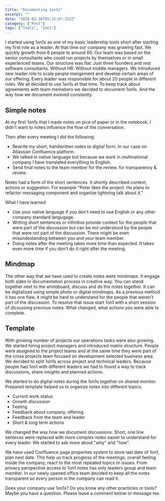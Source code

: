 ```yaml
---
title: "Documenting 1on1s"
excerpt: ""
date: "2020-03-16T05:35:07.322Z"
category: ["Post"]
tags: ["Tools", "1on1"]
---
```


I started using 1on1s as one of my basic leadership tools short after starting my first role as a leader. At that time our company was growing fast. We quickly growth from 6 people to around 60. Our team was based on the senior consultants who could run projects by themselves or in small experienced teams. Our structure was flat. Just three founders and rest software consultants. Without HR. Without middle managers.
We introduced new leader role to scale people mangement and develop certain areas of our offering. Every leader was responsible for about 20 people in different roles. We all decided to use 1on1s at that time. To keep track about agreements with team memebers we decided to document 1on1s. And the way how we document evolved constantly.

<h2>Simple notes</h2>

At my first 1on1s that I made notes on pice of paper or in the notebook. I didn't want to notes influence the flow of the conversation.

<div class="grid">
<div class="grid__half">
Then after every meeting I did the following:

- Rewrite my short, handwritten notes to digital form. In our case on Atlassian Confluence platform.
- We talked in native language but because we work in multinational company I have translated everything to English.
- Send final notes to the team member for the review. for transparency & review.

</div>
<div class="grid__third">
<div class="placeholder"/>
</div>
</div>
</div>

Notes had a form of the short sentences. It shortly described context, actions or suggestion. For example "Peter likes the project. He plans to refactor messaging component and organize lightning talk about it."

What I have learned

- Use your native language if you don't need to use English or any other company standard langugage.
- Writing short sentences or infinitive provide context for the people that were part of the discussion but can be not understood by the people that were not part of the discussion. There might be even misundestanding between you and your team member.
- Doing notes after the meeting takes more time than expected. It takes even more time if you don't do it right after the meeting.

<h2>Mindmap</h2>

The other way that we have used to create notes were mindmaps. It engage both sides in documentation process in creative way. You can stand together next to the whiteboard, discuss and do the notes together. It can be digitalized using simple photo or digital mindmaps. As a previous method it has one flaw, it might be hard to understand for the people that weren't part of the discussion. To resolve that issue start 1on1 with a short session of dicsussing previous notes. What changed, what actions you were able to complete.

<div class="placeholder"/>
</div>

<h2>Template</h2>

With growing number of projects our operations tasks were also growing. We started hiring project managers and introduced matrix structure. People were assigned to the project teams and at the same time they were part of the cross projects team focused on development selected business area. We decided to split 1on1s across project and technical leaders. Because people had 1on1 with different leaders we had to found a way to track discussions, share insights and planned actions.

We started to do digital notes during the 1on1s together on shared monitor. Prepared template helped us to organize notes into different topics:

- Current work status
- Growth discussion
- Feeling
- Feedback about company, offering
- Feedback from the team and leader
- Short & long term actions

We changed the way how we document discussions. Short, one line senteces were replaced with more complex notes easier to understand for every leader. We started to ask more about "why" and "how".

We have used Confluence page properites system to store last date of 1on1, plan next date. This help us track progress of the meetings, overall feeling inside the company, react to the most repeated topics or issues.
From privacy perspective access to 1on1 notes has only leaders group and team member. In our newly opened office team decided to keep all the notes transparent so every person in the company can read it.

<div class="placeholder"/>
</div>

Does your company use 1on1s? Do you know any other practicies or tools? Maybe you have a question. Please leave a comment below or message me.
